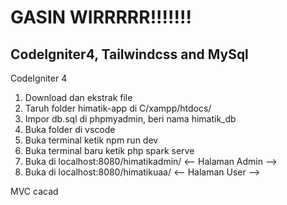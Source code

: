 # GASIN WIRRRRR!!!!!!!
## CodeIgniter4, Tailwindcss and MySql

CodeIgniter 4

1. Download dan ekstrak file
2. Taruh folder himatik-app di C/xampp/htdocs/
3. Impor db.sql di phpmyadmin, beri nama himatik_db
4. Buka folder di vscode
5. Buka terminal ketik npm run dev
6. Buka terminal baru ketik php spark serve
7. Buka di localhost:8080/himatikadmin/ <-- Halaman Admin -->
8. Buka di localhost:8080/himatikuaa/ <-- Halaman User -->


MVC cacad
